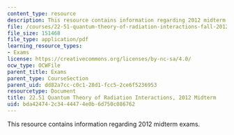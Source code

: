 ```yaml
---
content_type: resource
description: This resource contains information regarding 2012 midterm exams.
file: /courses/22-51-quantum-theory-of-radiation-interactions-fall-2012/bda424742c3444474e0b6d750c086762_MIT22_51F12_mid_2012.pdf
file_size: 151468
file_type: application/pdf
learning_resource_types:
- Exams
license: https://creativecommons.org/licenses/by-nc-sa/4.0/
ocw_type: OCWFile
parent_title: Exams
parent_type: CourseSection
parent_uid: dd82a7cc-c0c1-28d1-fcc5-2ce6f5236953
resourcetype: Document
title: 22.51 Quantum Theory of Radiation Interactions, 2012 Midterm
uid: bda42474-2c34-4447-4e0b-6d750c086762
---
```

This resource contains information regarding 2012 midterm exams.
